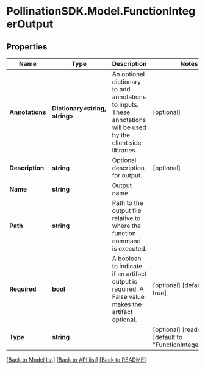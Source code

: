 
# PollinationSDK.Model.FunctionIntegerOutput

## Properties

Name | Type | Description | Notes
------------ | ------------- | ------------- | -------------
**Annotations** | **Dictionary&lt;string, string&gt;** | An optional dictionary to add annotations to inputs. These annotations will be used by the client side libraries. | [optional] 
**Description** | **string** | Optional description for output. | [optional] 
**Name** | **string** | Output name. | 
**Path** | **string** | Path to the output file relative to where the function command is executed. | 
**Required** | **bool** | A boolean to indicate if an artifact output is required. A False value makes the artifact optional. | [optional] [default to true]
**Type** | **string** |  | [optional] [readonly] [default to "FunctionIntegerOutput"]

[[Back to Model list]](../README.md#documentation-for-models)
[[Back to API list]](../README.md#documentation-for-api-endpoints)
[[Back to README]](../README.md)

